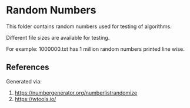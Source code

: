 # Random Numbers

This folder contains random numbers used for testing of algorithms.

Different file sizes are available for testing. 

For example: 1000000.txt has 1 million random numbers printed line wise.

## References

Generated via:

1. https://numbergenerator.org/numberlistrandomize
2. https://wtools.io/
